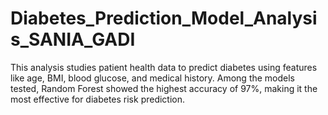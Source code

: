 # Diabetes_Prediction_Model_Analysis_SANIA_GADI
This analysis studies patient health data to predict diabetes using features like age, BMI, blood glucose, and medical history. Among the models tested, Random Forest showed the highest accuracy of 97%, making it the most effective for diabetes risk prediction.
